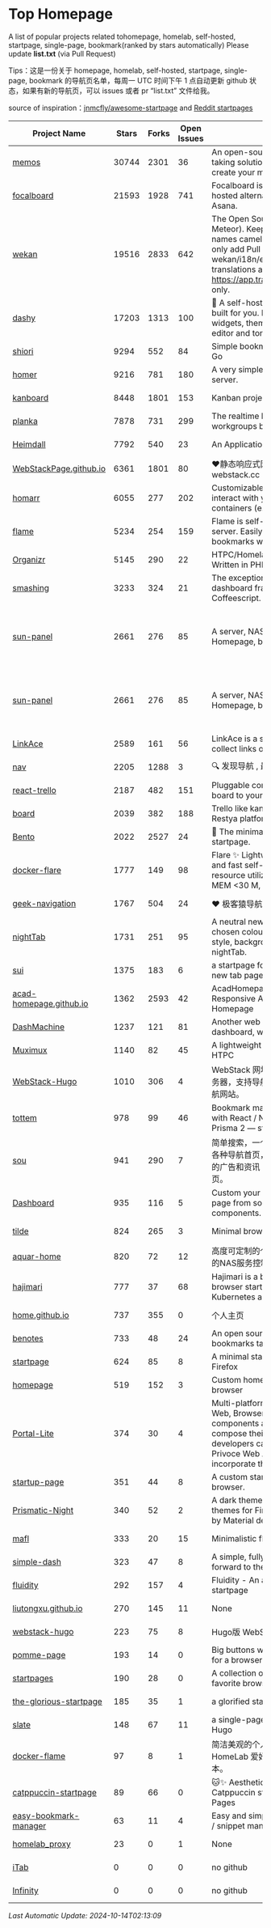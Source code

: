 # Top Homepage
A list of popular projects related tohomepage, homelab, self-hosted, startpage, single-page, bookmark(ranked by stars automatically)
Please update **list.txt** (via Pull Request)

Tips：这是一份关于 homepage, homelab, self-hosted, startpage, single-page, bookmark 的导航页名单，每周一 UTC 时间下午 1 点自动更新 github 状态，如果有新的导航页，可以 issues 或者 pr “list.txt” 文件给我。

source of inspiration：[jnmcfly/awesome-startpage](https://github.com/jnmcfly/awesome-startpage) and [Reddit startpages](https://www.reddit.com/r/startpages/)

| Project Name | Stars | Forks | Open Issues | Description | Last Commit |
| ------------ | ----- | ----- | ----------- | ----------- | ----------- |
| [memos](https://github.com/usememos/memos) | 30744 | 2301 | 36 | An open-source, lightweight note-taking solution. The pain-less way to create your meaningful notes. | 2024-10-14 01:46:48 |
| [focalboard](https://github.com/mattermost-community/focalboard) | 21593 | 1928 | 741 | Focalboard is an open source, self-hosted alternative to Trello, Notion, and Asana. | 2024-09-27 13:56:16 |
| [wekan](https://github.com/wekan/wekan) | 19516 | 2833 | 642 | The Open Source kanban (built with Meteor). Keep variable/table/field names camelCase. For translations, only add Pull Request changes to wekan/i18n/en.i18n.json , other translations are done at https://app.transifex.com/wekan/wekan only. | 2024-10-03 02:44:19 |
| [dashy](https://github.com/Lissy93/dashy) | 17203 | 1313 | 100 | 🚀 A self-hostable personal dashboard built for you. Includes status-checking, widgets, themes, icon packs, a UI editor and tons more! | 2024-10-13 01:28:55 |
| [shiori](https://github.com/go-shiori/shiori) | 9294 | 552 | 84 | Simple bookmark manager built with Go | 2024-10-12 11:24:56 |
| [homer](https://github.com/bastienwirtz/homer) | 9216 | 781 | 180 | A very simple static homepage for your server. | 2024-07-16 11:48:04 |
| [kanboard](https://github.com/kanboard/kanboard) | 8448 | 1801 | 153 | Kanban project management software | 2024-10-08 04:06:30 |
| [planka](https://github.com/plankanban/planka) | 7878 | 731 | 299 | The realtime kanban board for workgroups built with React and Redux. | 2024-10-09 12:53:16 |
| [Heimdall](https://github.com/linuxserver/Heimdall) | 7792 | 540 | 23 | An Application dashboard and launcher | 2024-03-31 20:40:31 |
| [WebStackPage.github.io](https://github.com/WebStackPage/WebStackPage.github.io) | 6361 | 1801 | 80 | ❤️静态响应式网址导航网站 - webstack.cc | 2023-11-30 15:41:09 |
| [homarr](https://github.com/ajnart/homarr) | 6055 | 277 | 202 | Customizable browser's home page to interact with your homeserver's Docker containers (e.g. Sonarr/Radarr) | 2024-09-29 20:24:21 |
| [flame](https://github.com/pawelmalak/flame) | 5234 | 254 | 159 | Flame is self-hosted startpage for your server. Easily manage your apps and bookmarks with built-in editors. | 2023-07-23 12:51:23 |
| [Organizr](https://github.com/causefx/Organizr) | 5145 | 290 | 22 | HTPC/Homelab Services Organizer - Written in PHP | 2024-04-16 13:55:35 |
| [smashing](https://github.com/Smashing/smashing) | 3233 | 324 | 21 | The exceptionally handsome dashboard framework in Ruby and Coffeescript. | 2023-03-10 21:09:18 |
| [sun-panel](https://github.com/hslr-s/sun-panel) | 2661 | 276 | 85 | A server, NAS navigation panel, Homepage, browser homepage. | 一个服务器、NAS导航面板、Homepage、浏览器首页。 | 2024-04-26 05:40:58 |
| [sun-panel](https://github.com/hslr-s/sun-panel) | 2661 | 276 | 85 | A server, NAS navigation panel, Homepage, browser homepage. | 一个服务器、NAS导航面板、Homepage、浏览器首页。 | 2024-04-26 05:40:58 |
| [LinkAce](https://github.com/Kovah/LinkAce) | 2589 | 161 | 56 | LinkAce is a self-hosted archive to collect links of your favorite websites. | 2024-09-23 21:11:59 |
| [nav](https://github.com/xjh22222228/nav) | 2205 | 1288 | 3 | 🔍 发现导航 , 最强轻量级导航网站 | 2024-10-01 08:22:46 |
| [react-trello](https://github.com/rcdexta/react-trello) | 2187 | 482 | 151 | Pluggable components to add a kanban board to your application | 2023-03-15 07:01:12 |
| [board](https://github.com/RestyaPlatform/board) | 2039 | 382 | 188 | Trello like kanban board. Based on Restya platform. | 2022-03-12 10:24:19 |
| [Bento](https://github.com/migueravila/Bento) | 2022 | 2527 | 24 | 🍱 The minimalist, elegant and hackable startpage. | 2022-12-22 14:42:28 |
| [docker-flare](https://github.com/soulteary/docker-flare) | 1777 | 149 | 98 | Flare ✨ Lightweight, high performance and fast self-hosted navigation pages, resource utilization rate is <1% CPU, MEM <30 M, Docker Image < 10M | 2024-01-06 03:31:22 |
| [geek-navigation](https://github.com/geekape/geek-navigation) | 1767 | 504 | 24 | ❤️ 极客猿导航－独立开发者的导航站！ | 2021-09-29 08:02:06 |
| [nightTab](https://github.com/zombieFox/nightTab) | 1731 | 251 | 95 | A neutral new tab page accented with a chosen colour. Customise the layout, style, background and bookmarks with nightTab. | 2024-08-10 11:21:56 |
| [sui](https://github.com/jeroenpardon/sui) | 1375 | 183 | 6 | a startpage for your server and / or new tab page | 2022-02-12 01:46:27 |
| [acad-homepage.github.io](https://github.com/RayeRen/acad-homepage.github.io) | 1362 | 2593 | 42 | AcadHomepage: A Modern and Responsive Academic Personal Homepage | 2023-03-26 14:05:15 |
| [DashMachine](https://github.com/rmountjoy92/DashMachine) | 1237 | 121 | 81 | Another web application bookmark dashboard, with fun features. | 2020-09-22 11:42:23 |
| [Muximux](https://github.com/mescon/Muximux) | 1140 | 82 | 45 | A lightweight way to manage your HTPC | 2022-05-03 14:12:45 |
| [WebStack-Hugo](https://github.com/shenweiyan/WebStack-Hugo) | 1010 | 306 | 4 | WebStack 网址导航 Hugo 主题，无需服务器，支持导航一键配置的纯静态网址导航网站。 | 2024-08-14 01:41:13 |
| [tottem](https://github.com/poulainv/tottem) | 978 | 99 | 46 | Bookmark manager on steroid built with React / NextJs / Apollo Tools / Prisma 2 — styled with TailwindCSS 🌱🎺 | 2020-05-13 14:19:21 |
| [sou](https://github.com/5iux/sou) | 941 | 290 | 7 | 简单搜索，一个简单的前端界面。用惯了各种导航首页，满屏幕尽是各种不厌其烦的广告和资讯；尝试自己写个自己的主页。 | 2021-08-02 14:31:55 |
| [Dashboard](https://github.com/leon-kfd/Dashboard) | 935 | 116 | 5 | Custom your personal browser start page from some configurable components. | 2024-10-10 03:25:57 |
| [tilde](https://github.com/xvvvyz/tilde) | 824 | 265 | 3 | Minimal browser startpage. | 2024-09-30 04:04:47 |
| [aquar-home](https://github.com/firemakergk/aquar-home) | 820 | 72 | 12 | 高度可定制的个人Home页，同时是强大的NAS服务控制台。 | 2023-04-24 07:35:35 |
| [hajimari](https://github.com/toboshii/hajimari) | 777 | 37 | 68 | Hajimari is a beautiful & customizable browser startpage/dashboard with Kubernetes application discovery. | 2023-05-25 01:21:11 |
| [home.github.io](https://github.com/dmego/home.github.io) | 737 | 355 | 0 | 个人主页 | 2024-10-13 02:19:16 |
| [benotes](https://github.com/fr0tt/benotes) | 733 | 48 | 24 | An open source self hosted notes and bookmarks taking web app. | 2023-11-04 13:35:30 |
| [startpage](https://github.com/deepjyoti30/startpage) | 624 | 85 | 8 | A minimal starpage for Chrome and Firefox | 2023-02-01 08:41:08 |
| [homepage](https://github.com/Jaredk3nt/homepage) | 519 | 152 | 3 | Custom homepage for use locally in browser | 2022-09-02 00:34:55 |
| [Portal-Lite](https://github.com/Privoce/Portal-Lite) | 374 | 30 | 4 | Multi-platform Personalized Portal: Web, Browser Extension. All components are web apps--users can compose their own Portal freely, and developers can contribute to the Privoce Web App library to easily incorporate their web app to our Portal. | 2022-11-04 08:14:50 |
| [startup-page](https://github.com/timothypholmes/startup-page) | 351 | 44 | 8 | A custom startup page for your browser.  | 2024-02-14 21:14:22 |
| [Prismatic-Night](https://github.com/3r3bu5x9/Prismatic-Night) | 340 | 52 | 2 | A dark themed startpage and dark themes for Firefox and Linux inspired by Material design and Adapta. | 2021-03-24 11:53:07 |
| [mafl](https://github.com/hywax/mafl) | 333 | 20 | 15 | Minimalistic flexible homepage | 2024-10-06 19:00:25 |
| [simple-dash](https://github.com/kutyla-philipp/simple-dash) | 323 | 47 | 8 | A simple, fully responsive Dashboard to forward to the services of your choice! | 2019-10-10 13:02:37 |
| [fluidity](https://github.com/PrettyCoffee/fluidity) | 292 | 157 | 4 | Fluidity - An accordion based startpage | 2023-08-04 21:31:04 |
| [liutongxu.github.io](https://github.com/liutongxu/liutongxu.github.io) | 270 | 145 | 11 | None | 2023-09-15 14:11:29 |
| [webstack-hugo](https://github.com/iplaycode/webstack-hugo) | 223 | 75 | 8 | Hugo版 WebStack 主题 Demo | 2022-11-14 05:29:28 |
| [pomme-page](https://github.com/kikiklang/pomme-page) | 193 | 14 | 0 | Big buttons with easy click startpage for a browser.  | 2022-03-03 00:06:50 |
| [startpages](https://github.com/grtcdr/startpages) | 190 | 28 | 0 | A collection of startpages for your favorite browser. | 2022-01-02 11:41:04 |
| [the-glorious-startpage](https://github.com/eromatiya/the-glorious-startpage) | 185 | 35 | 1 | a glorified startpage | 2020-08-18 03:50:09 |
| [slate](https://github.com/gesquive/slate) | 148 | 67 | 11 | a single-page speed-dial theme for Hugo | 2021-07-02 03:24:02 |
| [docker-flame](https://github.com/soulteary/docker-flame) | 97 | 8 | 1 | 简洁美观的个人启动页，适用于 HomeLab 爱好者的中文化的自部署版本。 | 2022-01-30 12:31:25 |
| [catppuccin-startpage](https://github.com/pivoshenko/catppuccin-startpage) | 89 | 66 | 0 | 🐱✨ Aesthetic and clean startpage in Catppuccin style, hosted on GitHub Pages | 2024-10-05 17:58:30 |
| [easy-bookmark-manager](https://github.com/devimust/easy-bookmark-manager) | 63 | 11 | 4 | Easy and simple self-hosted bookmark / snippet management tool. | 2018-05-05 00:31:43 |
| [homelab_proxy](https://github.com/JmzTaylor/homelab_proxy) | 23 | 0 | 1 | None | 2021-06-07 15:25:56 |
| [iTab](https://www.itab.link/) | 0 | 0 | 0 | no github | 2006-01-02 03:04:05 |
| [Infinity](https://en.infinitynewtab.com/) | 0 | 0 | 0 | no github | 2006-01-02 03:04:05 |

*Last Automatic Update: 2024-10-14T02:13:09*